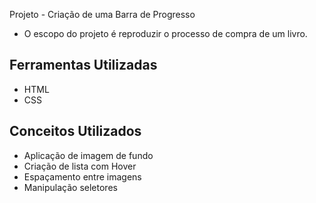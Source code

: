 
Projeto - Criação de uma Barra de Progresso 

- O escopo do projeto é reproduzir o processo de compra de um livro.
## Ferramentas Utilizadas

* HTML
* CSS


## Conceitos Utilizados

 - Aplicação de imagem de fundo
 - Criação de lista com Hover
 - Espaçamento entre imagens
 - Manipulação seletores 

